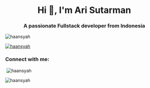 <h1 align="center">Hi 👋, I'm Ari Sutarman</h1>
<h3 align="center">A passionate Fullstack developer from Indonesia</h3>

<p align="left"> <img src="https://komarev.com/ghpvc/?username=haansyah&label=Profile%20views&color=0e75b6&style=flat" alt="haansyah" /> </p>

<p align="left"> <a href="https://github.com/ryo-ma/github-profile-trophy"><img src="https://github-profile-trophy.vercel.app/?username=haansyah" alt="haansyah" /></a> </p>

<h3 align="left">Connect with me:</h3>
<p align="left">
</p>

<p>&nbsp;<img align="center" src="https://github-readme-stats.vercel.app/api?username=haansyah&show_icons=true&locale=en" alt="haansyah" /></p>

<p><img align="center" src="https://github-readme-streak-stats.herokuapp.com/?user=haansyah&" alt="haansyah" /></p>
